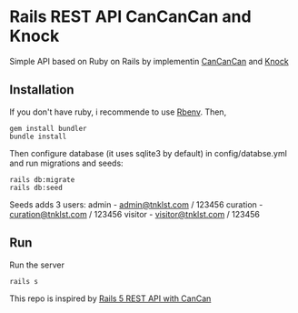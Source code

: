 # Rails REST API CanCanCan and Knock

Simple API based on Ruby on Rails by implementin [CanCanCan](https://github.com/CanCanCommunity/cancancan) and [Knock](https://github.com/nsarno/knock)

## Installation
If you don't have ruby, i recommende to use [Rbenv](https://github.com/rbenv/rbenv). Then,
```
gem install bundler
bundle install
```
Then configure database (it uses sqlite3 by default) in config/databse.yml and run migrations and seeds:
```
rails db:migrate
rails db:seed
```

Seeds adds 3 users:
admin - admin@tnklst.com / 123456
curation - curation@tnklst.com / 123456
visitor - visitor@tnklst.com / 123456

## Run
Run the server
```
rails s
```

This repo is inspired by [Rails 5 REST API with CanCan](https://github.com/stalniy/rails-cancan-api-example)
